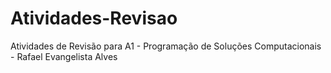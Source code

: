 # Atividades-Revisao
Atividades de Revisão para A1 - Programação de Soluções Computacionais - Rafael Evangelista Alves
